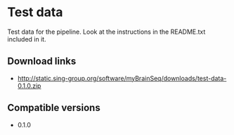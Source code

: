 # Test data

Test data for the pipeline. Look at the instructions in the README.txt included in it.

## Download links

- http://static.sing-group.org/software/myBrainSeq/downloads/test-data-0.1.0.zip

## Compatible versions

- 0.1.0
